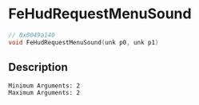 # FeHudRequestMenuSound
```c
// 0x0049a140
void FeHudRequestMenuSound(unk p0, unk p1)
```
## Description
```
Minimum Arguments: 2
Maximum Arguments: 2
```
